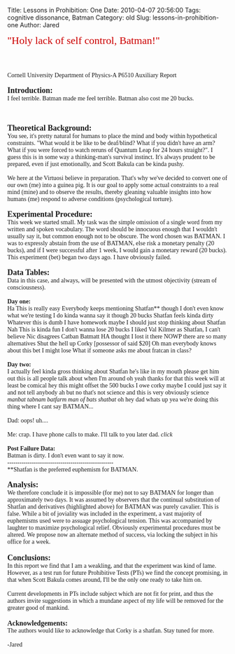 Title: Lessons in Prohibition: One
Date: 2010-04-07 20:56:00
Tags: cognitive dissonance, Batman
Category: old
Slug: lessons-in-prohibition-one
Author: Jared

<span class="Apple-style-span" style="color: #cc0000;"><span class="Apple-style-span" style="font-size: x-large;"><span class="Apple-style-span" style="font-family: Georgia, 'Times New Roman', serif;">"Holy lack of self control, Batman!"</span></span></span><br /><div><span class="Apple-style-span" style="color: #cc0000;"><span class="Apple-style-span" style="font-size: x-large;"><span class="Apple-style-span" style="font-family: Georgia, 'Times New Roman', serif;"><br /></span> </span></span><br /><div><span class="Apple-style-span" style="font-family: Georgia, 'Times New Roman', serif;">Cornell University Department of Physics-A P6510 Auxiliary Report</span></div><div><span class="Apple-style-span" style="font-family: Georgia, 'Times New Roman', serif;"><br /></span></div><div><span class="Apple-style-span" style="font-size: large;"><b><span class="Apple-style-span" style="font-family: Georgia, 'Times New Roman', serif;">Introduction:</span></b></span></div><div><span class="Apple-style-span" style="font-family: Georgia, 'Times New Roman', serif;">I feel terrible. Batman made me feel terrible. Batman also cost me 20 bucks. </span></div><div><span class="Apple-style-span" style="font-family: Georgia, 'Times New Roman', serif;"></span><br /><span class="Apple-style-span" style="font-family: Georgia, 'Times New Roman', serif;"><a name='more'></a><br /></span></div><div><span class="Apple-style-span" style="font-family: Georgia, 'Times New Roman', serif;"><br /></span></div><div><span class="Apple-style-span" style="font-size: large;"><b><span class="Apple-style-span" style="font-family: Georgia, 'Times New Roman', serif;">Theoretical Background:</span></b></span></div><div><span class="Apple-style-span" style="font-family: Georgia, 'Times New Roman', serif;">You see, it's pretty natural for humans to place the mind and body within hypothetical constraints. "What would it be like to be deaf/blind? What if you didn't have an arm? What if you were forced to watch reruns of Quantum Leap for 24 hours straight?". I guess this is in some way a thinking-man's survival instinct. It's always prudent to be prepared, even if just emotionally, and Scott Bakula can be kinda pushy. </span></div><div><span class="Apple-style-span" style="font-family: Georgia, 'Times New Roman', serif;"><br /></span></div><div><span class="Apple-style-span" style="font-family: Georgia, 'Times New Roman', serif;">We here at the Virtuosi believe in preparation. That's why we've decided to convert one of our own (me) into a guinea pig.  It is our goal to apply some actual constraints to a real mind (mine) and to observe the results, thereby gleaning valuable insights into how humans (me) respond to adverse conditions (psychological torture). </span></div><div><span class="Apple-style-span" style="font-family: Georgia, 'Times New Roman', serif;"><br /></span></div><div><span class="Apple-style-span" style="font-size: large;"><b><span class="Apple-style-span" style="font-family: Georgia, 'Times New Roman', serif;">Experimental Procedure:</span></b></span></div><div><span class="Apple-style-span" style="font-family: Georgia, 'Times New Roman', serif;">This week we started small. My task was the simple omission of a single word from my written and spoken vocabulary. The word should be innocuous enough that I wouldn't usually say it, but common enough not to be obscure. The word chosen was BATMAN. I was to expressly abstain from the use of BATMAN, else risk a monetary penalty (20 bucks), and if I were successful after 1 week, I would gain a monetary reward (20 bucks).  This experiment (bet) began two days ago. I have obviously failed. </span></div><div><span class="Apple-style-span" style="font-family: Georgia, 'Times New Roman', serif;"><br /></span></div><div><span class="Apple-style-span" style="font-size: large;"><b><span class="Apple-style-span" style="font-family: Georgia, 'Times New Roman', serif;">Data Tables:</span></b></span></div><div><span class="Apple-style-span" style="font-family: Georgia, 'Times New Roman', serif;">Data in this case, and always, will be presented with the utmost objectivity (stream of consciousness). </span></div><div><span class="Apple-style-span" style="font-family: Georgia, 'Times New Roman', serif;"><br /></span></div><div><b><span class="Apple-style-span" style="font-family: Georgia, 'Times New Roman', serif;">Day one: </span></b></div><div><span class="Apple-style-span" style="font-family: Georgia, 'Times New Roman', serif;">Ha This is really easy Everybody keeps mentioning Shatfan** though I don't even know what we're testing I do kinda wanna say it though 20 bucks Shatfan feels kinda dirty Whatever this is dumb I have homework maybe I should just stop thinking about Shatfan Nah This is kinda fun I don't wanna lose 20 bucks I liked Val Kilmer as Shatfan, I can't believe Nic disagrees Catban Batmatt HA thought I lost it there NOWP there are so many alternatives Shut the hell up Corky [possessor of said $20] Oh man everybody knows about this bet I might lose What if someone asks me about fratcan in class?  </span></div><div><span class="Apple-style-span" style="font-family: Georgia, 'Times New Roman', serif;"><br /></span></div><div><b><span class="Apple-style-span" style="font-family: Georgia, 'Times New Roman', serif;">Day two:</span></b><span class="Apple-style-span" style="font-family: Georgia, 'Times New Roman', serif;"> </span></div><div><span class="Apple-style-span" style="font-family: Georgia, 'Times New Roman', serif;">I actually feel kinda gross thinking about Shatfan he's like in my mouth please get him out this is all people talk about when I'm around oh yeah thanks for that this week will at least be comical hey this might offset the 500 bucks I owe corky maybe I could just say it and not tell anybody ah but no that's not science and this is very obviously science</span><i><span class="Apple-style-span" style="font-family: Georgia, 'Times New Roman', serif;"> manbat tabnam batfarm man of bats shatbat</span></i><span class="Apple-style-span" style="font-family: Georgia, 'Times New Roman', serif;">  oh hey dad whats up yea we're doing this thing where I cant say BATMAN...</span></div><div><span class="Apple-style-span" style="font-family: Georgia, 'Times New Roman', serif;"><br /></span></div><div><span class="Apple-style-span" style="font-family: Georgia, 'Times New Roman', serif;">Dad: oops! uh....</span></div><div><span class="Apple-style-span" style="font-family: Georgia, 'Times New Roman', serif;"><br /></span></div><div><span class="Apple-style-span" style="font-family: Georgia, 'Times New Roman', serif;">Me: crap. I have phone calls to make. I'll talk to you later dad. *click*</span></div><div><span class="Apple-style-span" style="font-family: Georgia, 'Times New Roman', serif;"><br /></span></div><div><b><span class="Apple-style-span" style="font-family: Georgia, 'Times New Roman', serif;">Post Failure Data:</span></b></div><div><span class="Apple-style-span" style="font-family: Georgia, 'Times New Roman', serif;">Batman is dirty. I don't even want to say it now. </span></div><div><span class="Apple-style-span" style="font-family: Georgia, 'Times New Roman', serif;">----------------------------------------------------</span></div><div><span class="Apple-style-span" style="font-family: Georgia, 'Times New Roman', serif;">**Shatfan is the preferred euphemism for BATMAN.</span></div><div><span class="Apple-style-span" style="font-family: Georgia, 'Times New Roman', serif;"><br /></span></div><div><span class="Apple-style-span" style="font-size: large;"><b><span class="Apple-style-span" style="font-family: Georgia, 'Times New Roman', serif;">Analysis:</span></b></span></div><div><span class="Apple-style-span" style="font-family: Georgia, 'Times New Roman', serif;">We therefore conclude it is impossible (for me) not to say BATMAN for longer than approximately two days. It was assumed by observers that the continual substitution of Shatfan and derivatives (highlighted above) for BATMAN was purely cavalier. This is false. While a bit of joviality was included in the experiment, a vast majority of euphemisms used were to assuage psychological tension. This was accompanied by laughter to maximize psychological relief. Obviously experimental procedures must be altered. We propose now an alternate method of success, via locking the subject in his office for a week. </span></div><div><span class="Apple-style-span" style="font-size: medium;"><span class="Apple-style-span" style="font-family: Georgia, 'Times New Roman', serif;"><br /></span> </span></div><div><span class="Apple-style-span" style="font-size: medium;"><b><span class="Apple-style-span" style="font-size: large;"><span class="Apple-style-span" style="font-family: Georgia, 'Times New Roman', serif;">Conclusions:</span></span></b></span></div><div><span class="Apple-style-span" style="font-family: Georgia, 'Times New Roman', serif;">In this report we find that I am a weakling, and that the experiment was kind of lame. However, as a test run for future Prohibitive Tests (PTs) we find the concept promising, in that when Scott Bakula comes around, I'll be the only one ready to take him on. </span></div><div><span class="Apple-style-span" style="font-family: Georgia, 'Times New Roman', serif;"><br /></span> </div><div><span class="Apple-style-span" style="font-family: Georgia, 'Times New Roman', serif;">Current developments in PTs include subject which are not fit for print, and thus the authors invite suggestions in which a mundane aspect of my life will be removed for the greater good of mankind.</span></div><div><span class="Apple-style-span" style="font-size: medium;"><span class="Apple-style-span" style="font-family: Georgia, 'Times New Roman', serif;"><br /></span> </span></div><div><span class="Apple-style-span" style="font-size: medium;"><b><span class="Apple-style-span" style="font-family: Georgia, 'Times New Roman', serif;">Acknowledgements:</span></b></span></div><div><span class="Apple-style-span" style="font-family: Georgia, 'Times New Roman', serif;">The authors would like to acknowledge that Corky is a shatfan. Stay tuned for more.</span></div><div><span class="Apple-style-span" style="font-family: Georgia, 'Times New Roman', serif;"><br /></span></div><div><span class="Apple-style-span" style="font-family: Georgia, 'Times New Roman', serif;">-Jared</span></div><div></div></div>
